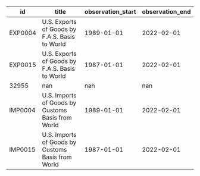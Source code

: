 | id      | title                                             | observation_start   | observation_end   |
|---------|---------------------------------------------------|---------------------|-------------------|
| EXP0004 | U.S. Exports of Goods by F.A.S. Basis to World    | 1989-01-01          | 2022-02-01        |
| EXP0015 | U.S. Exports of Goods by F.A.S. Basis to World    | 1987-01-01          | 2022-02-01        |
| 32955   | nan                                               | nan                 | nan               |
| IMP0004 | U.S. Imports of Goods by Customs Basis from World | 1989-01-01          | 2022-02-01        |
| IMP0015 | U.S. Imports of Goods by Customs Basis from World | 1987-01-01          | 2022-02-01        |